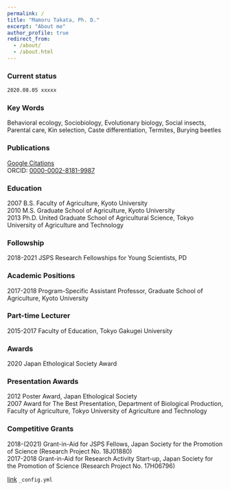 ```yaml
---
permalink: /
title: "Mamoru Takata, Ph. D."
excerpt: "About me"
author_profile: true
redirect_from: 
  - /about/
  - /about.html
---
```


### Current status
```markdown
2020.08.05 xxxxx
```

### Key Words
Behavioral ecology, Sociobiology, Evolutionary biology, Social insects, Parental care, Kin selection, Caste differentiation, Termites, Burying beetles

### Publications
[Google Citations](https://scholar.google.com/citations?user=1fHBRKMAAAAJ)  
ORCID: [0000-0002-8181-9987](https://orcid.org/0000-0002-8181-9987)  

### Education
2007     B.S. Faculty of Agriculture, Kyoto University  
2010     M.S. Graduate School of Agriculture, Kyoto University  
2013     Ph.D. United Graduate School of Agricultural Science, Tokyo University of Agriculture and Technology  

### Followship
2018-2021     JSPS Research Fellowships for Young Scientists, PD  

### Academic Positions
2017-2018  Program-Specific Assistant Professor, Graduate School of Agriculture, Kyoto University  

### Part-time Lecturer
2015-2017     Faculty of Education, Tokyo Gakugei University  

### Awards
2020     Japan Ethological Society Award  

### Presentation Awards
2012     Poster Award, Japan Ethological Society  
2007     Award for The Best Presentation, Department of Biological Production, Faculty of Agriculture, Tokyo University of Agriculture and Technology  

### Competitive Grants
2018-(2021) Grant-in-Aid for JSPS Fellows, Japan Society for the Promotion of Science (Research Project No. 18J01880)  
2017-2018 Grant-in-Aid for Research Activity Start-up, Japan Society for the Promotion of Science (Research Project No. 17H06796)

<!--
### Society Committees
### Journal Editorship
-->

[link](https://xxxx)
 `_config.yml`
